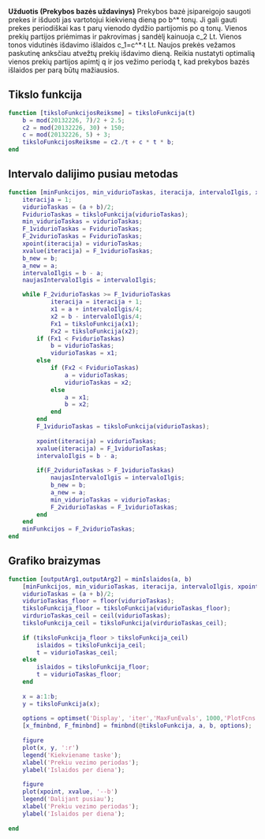 **Užduotis (Prekybos bazės uždavinys)**
Prekybos bazė įsipareigojo saugoti prekes ir išduoti jas vartotojui kiekvieną dieną po b^* tonų. 
Ji gali gauti prekes periodiškai kas t parų vienodo dydžio partijomis po q tonų. Vienos prekių partijos priėmimas ir pakrovimas į sandėlį kainuoja c_2 Lt. Vienos tonos vidutinės išdavimo išlaidos c_1=c^*∙t Lt. Naujos prekės vežamos paskutinę anksčiau atvežtų prekių išdavimo dieną. Reikia nustatyti optimalią vienos prekių partijos apimtį q ir jos vežimo periodą t, kad prekybos bazės išlaidos per parą būtų mažiausios.



## Tikslo funkcija
```Matlab
function [tiksloFunkcijosReiksme] = tiksloFunkcija(t)
    b = mod(20132226, 7)/2 + 2.5;
    c2 = mod(20132226, 30) + 150;
    c = mod(20132226, 5) + 3;
    tiksloFunkcijosReiksme = c2./t + c * t * b;
end
```

## Intervalo dalijimo pusiau metodas
```Matlab
function [minFunkcijos, min_vidurioTaskas, iteracija, intervaloIlgis, xpoint, xvalue] = intervaloDalijimasPusiau(a, b) % a - pradzia, b - pabaiga
    iteracija = 1;
    vidurioTaskas = (a + b)/2;
    FvidurioTaskas = tiksloFunkcija(vidurioTaskas);
    min_vidurioTaskas = vidurioTaskas;
    F_1vidurioTaskas = FvidurioTaskas;
    F_2vidurioTaskas = FvidurioTaskas;
    xpoint(iteracija) = vidurioTaskas;
    xvalue(iteracija) = F_1vidurioTaskas;
    b_new = b;
    a_new = a;
    intervaloIlgis = b - a;
    naujasIntervaloIlgis = intervaloIlgis;

    while F_2vidurioTaskas >= F_1vidurioTaskas
            iteracija = iteracija + 1;
            x1 = a + intervaloIlgis/4;
            x2 = b - intervaloIlgis/4;
            Fx1 = tiksloFunkcija(x1);
            Fx2 = tiksloFunkcija(x2);
        if (Fx1 < FvidurioTaskas)
            b = vidurioTaskas;
            vidurioTaskas = x1;
        else
            if (Fx2 < FvidurioTaskas)
                a = vidurioTaskas;
                vidurioTaskas = x2;
            else
                a = x1;
                b = x2;
            end
        end
        F_1vidurioTaskas = tiksloFunkcija(vidurioTaskas);
    
        xpoint(iteracija) = vidurioTaskas;
        xvalue(iteracija) = F_1vidurioTaskas;
        intervaloIlgis = b - a;
    
        if(F_2vidurioTaskas > F_1vidurioTaskas)
            naujasIntervaloIlgis = intervaloIlgis;
            b_new = b;
            a_new = a;
            min_vidurioTaskas = vidurioTaskas;
            F_2vidurioTaskas = F_1vidurioTaskas;
        end
    end
    minFunkcijos = F_2vidurioTaskas;
end
```
## Grafiko braizymas
```Matlab
function [outputArg1,outputArg2] = minIslaidos(a, b)
    [minFunkcijos, min_vidurioTaskas, iteracija, intervaloIlgis, xpoint, xvalue] = intervaloDalijimasPusiau(a, b)
    vidurioTaskas = (a + b)/2;
    vidurioTaskas_floor = floor(vidurioTaskas);
    tiksloFunkcija_floor = tiksloFunkcija(vidurioTaskas_floor);
    virdurioTaskas_ceil = ceil(vidurioTaskas);
    tiksloFunkcija_ceil = tiksloFunkcija(virdurioTaskas_ceil);
    
    if (tiksloFunkcija_floor > tiksloFunkcija_ceil)
        islaidos = tiksloFunkcija_ceil;
        t = vidurioTaskas_ceil;
    else
        islaidos = tiksloFunkcija_floor;
        t = vidurioTaskas_floor;
    end
    
    x = a:1:b;
    y = tiksloFunkcija(x);
    
    options = optimset('Display', 'iter','MaxFunEvals', 1000,'PlotFcns', @optimplotfval , 'TolX', intervaloIlgis);
    [x_fminbnd, F_fminbnd] = fminbnd(@tiksloFunkcija, a, b, options);
    
    figure
    plot(x, y, ':r')
    legend('Kiekviename taske');
    xlabel('Prekiu vezimo periodas');
    ylabel('Islaidos per diena');
    
    figure
    plot(xpoint, xvalue, '--b')
    legend('Dalijant pusiau');
    xlabel('Prekiu vezimo periodas');
    ylabel('Islaidos per diena');
    
end
```
